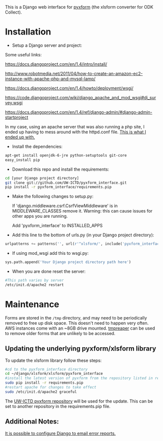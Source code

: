 This is a Django web interface for [pyxform](https://github.com/UW-ICTD/pyxform) (the xlsform converter for ODK Collect).

Installation
============

- Setup a Django server and project:

Some useful links:

https://docs.djangoproject.com/en/1.4/intro/install/

http://www.robotmedia.net/2011/04/how-to-create-an-amazon-ec2-instance-with-apache-php-and-mysql-lamp/

https://docs.djangoproject.com/en/1.4/howto/deployment/wsgi/

https://code.djangoproject.com/wiki/django_apache_and_mod_wsgi#dj_survey.wsgi

https://docs.djangoproject.com/en/1.4/ref/django-admin/#django-admin-startproject

In my case, using an apache server that was also running a php site,
I ended up having to mess around with the httpd.conf file.
[This is what I ended up with.](https://github.com/UW-ICTD/pyxform_interface/blob/master/httpd.conf.example)

- Install the dependencies:

```bash
apt-get install openjdk-6-jre python-setuptools git-core
easy_install pip 
```

- Download this repo and install the requirements:

```bash
cd [your Django project directory]
git clone git://github.com/UW-ICTD/pyxform_interface.git
pip install -r pyxform_interface/requirements.pip
```

- Make the following changes to setup.py:

	If 'django.middleware.csrf.CsrfViewMiddleware' is in MIDDLEWARE_CLASSES remove it.
	Warning: this can cause issues for other apps you are running.

	Add 'pyxform_interface' to INSTALLED_APPS

- Add this line to the bottom of urls.py (in your Django project directory):

```python
urlpatterns += patterns('', url(r'^xlsform/', include('pyxform_interface.urls')))
```

- If using mod_wsgi add this to wsgi.py:

```python
sys.path.append('Your Django project directory path here')
```

- When you are done reset the server:

```bash
#This path varies by server
/etc/init.d/apache2 restart
```

Maintenance
============

Forms are stored in the `/tmp` directory, and may need to be periodically removed to free up disk space.
This doesn't need to happen very often. AWS instances come with an ~8GB drive mounted.
[tmpreaper](http://manpages.ubuntu.com/manpages/hardy/man8/tmpreaper.8.html>) can be used to remove older forms that are unlikely to be accessed.

## Updating the underlying pyxform/xlsform library

To update the xlsform library follow these steps:

```bash
#cd to the pyxform_interface directory
cd ~/django/xlsform/xlsform/pyxform_interface
#install the latest version of pyxform from the repository listed in requirements.pip
sudo pip install -r requirements.pip
#restart apache for changes to take effect
sudo /etc/init.d/apache2 graceful
```
The [UW-ICTD pyxform repository](https://github.com/UW-ICTD/pyxform) will be used for the update.
This can be set to another repository in the requirements.pip file.

## Additional Notes:

[It is possible to configure Django to email error reports.](https://docs.djangoproject.com/en/dev/howto/error-reporting/>)

